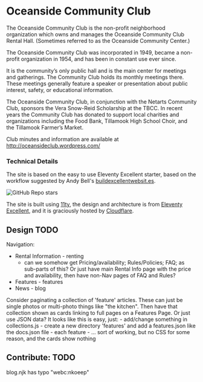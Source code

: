 # Oceanside Community Club

The Oceanside Community Club is the non-profit neighborhood organization which owns and manages the Oceanside Community Club Rental Hall. (Sometimes referred to as the Oceanside Community Center.)

The Oceanside Community Club was incorporated in 1949, became a non-profit organization in 1954, and has been in constant use ever since.

It is the community’s only public hall and is the main center for meetings and gatherings. The Community Club holds its monthly meetings there. These meetings generally feature a speaker or presentation about public interest, safety, or educational information.

The Oceanside Community Club, in conjunction with the Netarts Community Club, sponsors the Vera Snow-Reid Scholarship at the TBCC. In recent years the Community Club has donated to support local charities and organizations including the Food Bank, Tillamook High School Choir, and the Tillamook Farmer’s Market.

Club minutes and information are available at http://oceansideclub.wordpress.com/


### Technical Details

The site is based on the easy to use Eleventy Excellent starter, based on the workflow suggested by Andy Bell's [buildexcellentwebsit.es](https://buildexcellentwebsit.es/).

![GitHub Repo stars](https://img.shields.io/github/stars/madrilene/eleventy-excellent?style=flat-square&logo=github&logoColor=white&label=GitHub%20stars)

The site is built using [11ty](https://www.11ty.dev/), the design and architecture is from [Eleventy Excellent](https://eleventy-excellent.netlify.app/), and it is graciously hosted by [Cloudflare](https://cloudflare.com).

## Design TODO

Navigation:
- Rental Information - renting
  - can we somehow get Pricing/availability; Rules/Policies; FAQ; as sub-parts of this? Or just have main Rental Info page with the price and availability, then have non-Nav pages of FAQ and Rules?
- Features - features
- News - blog

Consider paginating a collection of 'feature' articles. These can just be single photos or multi-photo things like "the kitchen". Then have that collection shown as cards linking to full pages on a Features Page. Or just use JSON data?
  It looks like this is easy, just:
    - add/change something in collections.js
    - create a new directory 'features' and add a features.json like the docs.json file
    - each feature 
    - ... sort of working, but no CSS for some reason, and the cards show nothing


## Contribute: TODO

blog.njk has typo "webc:nkoeep"
